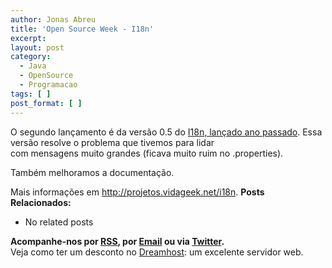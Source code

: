 ```yaml
---
author: Jonas Abreu
title: 'Open Source Week - I18n'
excerpt:
layout: post
category:
  - Java
  - OpenSource
  - Programacao
tags: [ ]
post_format: [ ]
---
```

O segundo lançamento é da versão 0.5 do [I18n, lançado ano passado][1]. Essa versão resolve o problema que tivemos para lidar  
com mensagens muito grandes (ficava muito ruim no .properties).

Também melhoramos a documentação.

Mais informações em <http://projetos.vidageek.net/i18n>. 
**Posts Relacionados:** 
*   No related posts









**Acompanhe-nos por [ RSS][3], por [Email][4] ou via [Twitter][5].**  
Veja como ter um desconto no [Dreamhost][6]: um excelente servidor web.

 [1]: http://vidageek.net/2010/02/24/i18n-para-java/
 [2]: https://twitter.com/share
 [3]: http://feeds.feedburner.com/VidaGeek
 [4]: http://feedburner.google.com/fb/a/mailverify?uri=VidaGeek&loc=pt_BR
 [5]: http://twitter.com/blogvidageek
 [6]: http://vidageek.net/dreamhost/
